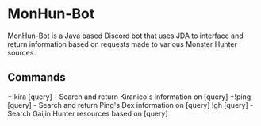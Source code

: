 # MonHun-Bot
MonHun-Bot is a Java based Discord bot that uses JDA to interface and return
information based on requests made to various Monster Hunter sources.

## Commands
+!kira [query] - Search and return Kiranico's information on [query]
+!ping [query] - Search and return Ping's Dex information on [query]
!gh [query]    - Search Gaijin Hunter resources based on [query]

